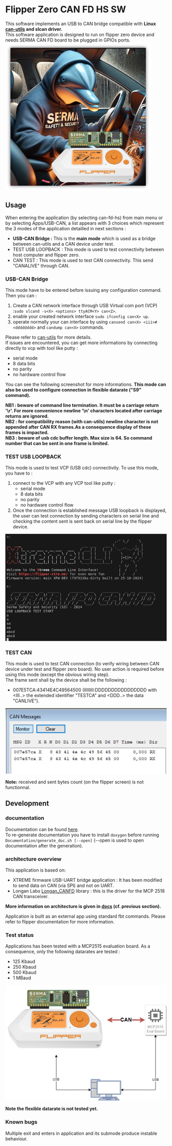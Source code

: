 # Flipper Zero CAN FD HS SW


This software implements an USB to CAN bridge compatible with **Linux [can-utils](https://github.com/linux-can/can-utils) and slcan driver.** <br>
This software application is designed to run on flipper zero device and needs SERMA CAN FD board to be plugged in GPIOs ports.<br>
![Flipper zero CAN FD](./Documentation/images/main_logo.png "Flipper zero CAN FD")

## Usage

When entering the application (by selecting can-fd-hs) from main menu or by selecting Apps/USB-CAN, a list appears with 3 choices which represent the 3 modes of the application detailled in next sections :
- **USB-CAN Bridge :** This is the **main mode** which is used as a bridge between can-utils and a CAN device under test. 
- TEST USB LOOPBACK : This mode is used to test connectivity between host computer and flipper zero.
- CAN TEST : This mode is used to test CAN connectivity. This send "CANALIVE" through CAN.

### USB-CAN Bridge

This mode have to be entered before issuing any configuration command.
Then you can :
1. Create a CAN network interface through USB Virtual com port (VCP) :`sudo slcand -s<X> <options> ttyACM<Y> can<Z>`.
2. enable your created network interface `sudo ifconfig can<X> up`.
3. operate normally your can interface by using `cansend can<X> <iii>#<dddddddd>` and `candump can<X>` commands.

Please refer to [can-utils](https://github.com/linux-can/can-utils) for more details.<br>
If issues are encountered, you can get more informations by connecting directly to vcp with tool like putty :
- serial mode
- 8 data bits
- no parity
- no hardware control flow

You can see the following screenshot for more informations.
**This mode can also be used to configure connection in flexible datarate ("S9" command).**<br>

**NB1 : beware of command line termination. It must be a carriage return '\r'. For more convenience newline '\n' characters located after carriage returns are ignored.** <br>
**NB2 : for compatibility reason (with can-utils)  newline character is not appended after CAN RX frames.As a consequence display of these frames is impacted.** <br>
**NB3 : beware of usb cdc buffer length. Max size is 64. So command number that can be sent in one frame is limited.** <br>

### TEST USB LOOPBACK

This mode is used to test VCP (USB cdc) connectivity. To use this mode, you have to :
1. connect to the VCP with any VCP tool like putty :
    - serial mode
    - 8 data bits
    - no parity
    - no hardware control flow
2. Once the connection is established message USB loopback is displayed, the user can test connection by sending characters on serial line and checking the content sent is sent back on serial line by the flipper device.

![USB loopback](./Documentation/images/usb_loopback.png "USB loopback")

### TEST CAN

This mode is used to test CAN connection (to verify wiring between CAN device under test and flipper zero board).
No user action is required before using this mode (except the obvious wiring step).<br>
The frame sent shall by the device shall be the following :
- 007E5TCA:43414E4C49564500 (IIIIIIII:DDDDDDDDDDDDDDDD with \<III..\> the extended identifier "TESTCA" and \<DDD..\> the data "CANLIVE").

![test can](./Documentation/images/testcan.JPG "test can")

**Note:** received and sent bytes count (on the flipper screen) is not functionnal.

## Development

### documentation

Documentation can be found [here](./Documentation/html/index.html).\
To re-generate documentation you have to install `doxygen` before running `Documentation/generate_doc.sh [--open]` (--open is used to open documentation after the generation). 


### architecture overview

This application is based on:
- XTREME firmware USB-UART bridge application : It has been modified to send data on CAN (via SPI) and not on UART.
- Longan Labs [Longan_CANFD](https://github.com/Longan-Labs/Longan_CANFD) library : this is the driver for the MCP 2518 CAN transceiver.

**More information on architecture is given in [docs](./Documentation/html/index.html) (cf. previous section).**

Application is built as an external app using standard fbt commands. Please refer to flipper documentation for more information.

### Test status
Applications has been tested with a MCP2515 evaluation board. As a consequence, only the following datarates are tested :
- 125 Kbaud
- 250 Kbaud
- 500 Kbaud
- 1 MBaud

![Flipper zero CAN FD test setup](./Documentation/images/CAN_test.png "Flipper zero CAN FD test setup")

**Note the flexible datarate is not tested yet.**

### Known bugs

Multiple exit and enters in application and its submode produce instable behaviour.

